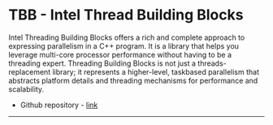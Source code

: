 # TBB - Intel Thread Building Blocks
Intel Threading Building Blocks offers a rich and complete approach to expressing parallelism in a C++ program. It is a library that helps you leverage multi-core processor performance without having to be a threading expert. Threading Building Blocks is not just a threads-replacement library; it represents a higher-level, taskbased parallelism that abstracts platform details and threading mechanisms for performance and scalability.
* Github repository - [link](https://github.com/01org/tbb)

---
